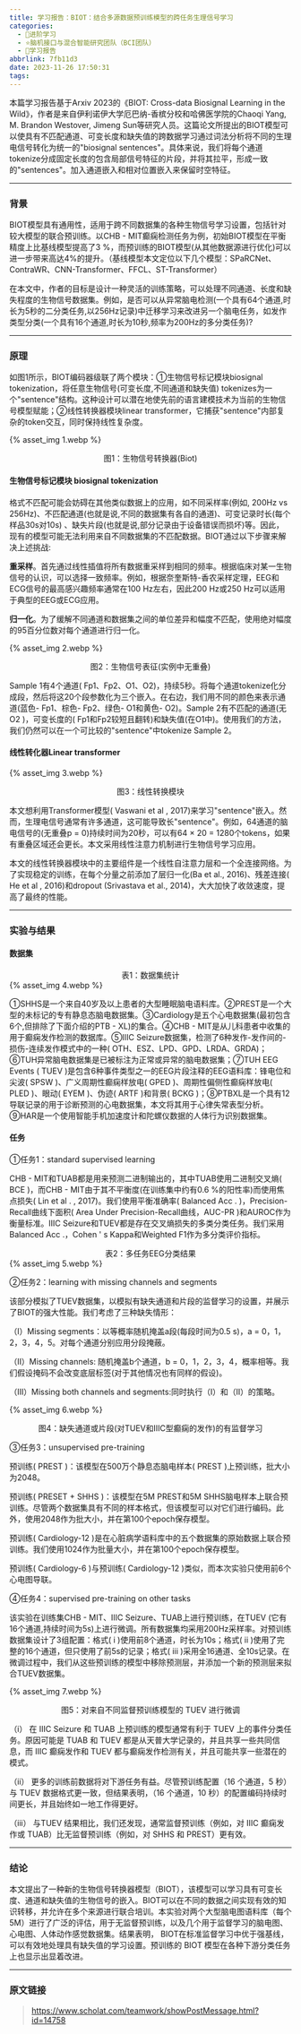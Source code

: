 ```yaml
---
title: 学习报告：BIOT：结合多源数据预训练模型的跨任务生理信号学习
categories:
  - 🌙进阶学习
  - ⭐脑机接口与混合智能研究团队（BCI团队）
  - 💫学习报告
abbrlink: 7fb11d3
date: 2023-11-26 17:50:31
tags:
---
```


本篇学习报告基于Arxiv 2023的《BIOT: Cross-data Biosignal Learning in the Wild》，作者是来自伊利诺伊大学厄巴纳-香槟分校和哈佛医学院的Chaoqi Yang, M. Brandon Westover, Jimeng Sun等研究人员。这篇论文所提出的BIOT模型可以使具有不匹配通道、可变长度和缺失值的跨数据学习通过词法分析将不同的生理电信号转化为统一的"biosignal sentences"。具体来说，我们将每个通道tokenize分成固定长度的包含局部信号特征的片段，并将其拉平，形成一致的"sentences"。加入通道嵌入和相对位置嵌入来保留时空特征。

<!--more-->

***

### 背景

BIOT模型具有通用性，适用于跨不同数据集的各种生物信号学习设置，包括针对较大模型的联合预训练。以CHB - MIT癫痫检测任务为例，初始BIOT模型在平衡精度上比基线模型提高了3 %，而预训练的BIOT模型(从其他数据源进行优化)可以进一步带来高达4%的提升。（基线模型本文定位以下几个模型：SPaRCNet、ContraWR、CNN-Transformer、FFCL、ST-Transformer）

在本文中，作者的目标是设计一种灵活的训练策略，可以处理不同通道、长度和缺失程度的生物信号数据集。例如，是否可以从异常脑电检测(一个具有64个通道,时长为5秒的二分类任务,以256Hz记录)中迁移学习来改进另一个脑电任务，如发作类型分类(一个具有16个通道,时长为10秒,频率为200Hz的多分类任务)?

***

### 原理

如图1所示，BIOT编码器级联了两个模块：①生物信号标记模块biosignal tokenization，将任意生物信号(可变长度,不同通道和缺失值) tokenizes为一个"sentence"结构。这种设计可以潜在地使先前的语言建模技术为当前的生物信号模型赋能；②线性转换器模块linear transformer，它捕获"sentence"内部复杂的token交互，同时保持线性复杂度。

{% asset_img 1.webp %}
<div align='center'>图1：生物信号转换器(Biot)</div>

#### 生物信号标记模块 biosignal tokenization

格式不匹配可能会妨碍在其他类似数据上的应用，如不同采样率(例如, 200Hz vs 256Hz)、不匹配通道(也就是说,不同的数据集有各自的通道)、可变记录时长(每个样品30s对10s) 、缺失片段(也就是说,部分记录由于设备错误而损坏)等。因此，现有的模型可能无法利用来自不同数据集的不匹配数据。BIOT通过以下步骤来解决上述挑战:

**重采样**。首先通过线性插值将所有数据重采样到相同的频率。根据临床对某一生物信号的认识，可以选择一致频率。例如，根据奈奎斯特-香农采样定理，EEG和ECG信号的最高感兴趣频率通常在100 Hz左右，因此200 Hz或250 Hz可以适用于典型的EEG或ECG应用。

**归一化**。为了缓解不同通道和数据集之间的单位差异和幅度不匹配，使用绝对幅度的95百分位数对每个通道进行归一化。

{% asset_img 2.webp %}
<div align='center'>图2：生物信号表征(实例中无重叠)</div>

Sample 1有4个通道( Fp1、Fp2、O1、O2)，持续5秒。将每个通道tokenize化分成段，然后将这20个段参数化为三个嵌入。在右边，我们用不同的颜色来表示通道(蓝色- Fp1、棕色- Fp2、绿色- O1和黄色- O2)。Sample 2有不匹配的通道(无O2 )，可变长度的( Fp1和Fp2较短且翻转)和缺失值(在O1中)。使用我们的方法，我们仍然可以在一个可比较的"sentence"中tokenize Sample 2。

#### 线性转化器Linear transformer

{% asset_img 3.webp %}
<div align='center'>图3：线性转换模块</div>

本文想利用Transformer模型( Vaswani et al , 2017)来学习"sentence"嵌入。然而，生理电信号通常有许多通道，这可能导致长"sentence"。例如，64通道的脑电信号的(无重叠p = 0)持续时间为20秒，可以有64 × 20 = 1280个tokens，如果有重叠区域还会更长。本文采用线性注意力机制进行生物信号学习应用。

本文的线性转换器模块中的主要组件是一个线性自注意力层和一个全连接网络。为了实现稳定的训练，在每个分量之前添加了层归一化(Ba et al., 2016)、残差连接( He et al , 2016)和dropout (Srivastava et al., 2014)，大大加快了收敛速度，提高了最终的性能。

***

### 实验与结果

#### 数据集

<div align='center'>表1：数据集统计</div>
{% asset_img 4.webp %}

①SHHS是一个来自40岁及以上患者的大型睡眠脑电语料库。②PREST是一个大型的未标记的专有静息态脑电数据集。③Cardiology是五个心电数据集(最初包含6个,但排除了下面介绍的PTB - XL)的集合。④CHB - MIT是从儿科患者中收集的用于癫痫发作检测的数据库。⑤IIIC Seizure数据集，检测了6种发作-发作间的-损伤-连续发作模式中的一种( OTH、ESZ、LPD、GPD、LRDA、GRDA)；⑥TUH异常脑电数据集是已被标注为正常或异常的脑电数据集；⑦TUH EEG Events ( TUEV )是包含6种事件类型之一的EEG片段注释的EEG语料库：锋电位和尖波( SPSW )、广义周期性癫痫样放电( GPED )、周期性偏侧性癫痫样放电( PLED )、眼动( EYEM )、伪迹( ARTF )和背景( BCKG )；⑧PTBXL是一个具有12导联记录的用于诊断预测的心电数据集，本文将其用于心律失常表型分析。⑨HAR是一个使用智能手机加速度计和陀螺仪数据的人体行为识别数据集。

#### 任务

①任务1：standard supervised learning

CHB - MIT和TUAB都是用来预测二进制输出的，其中TUAB使用二进制交叉熵( BCE )，而CHB - MIT由于其不平衡度(在训练集中约有0.6 %的阳性率)而使用焦点损失( Lin et al . , 2017)。我们使用平衡准确率( Balanced Acc . )，Precision-Recall曲线下面积( Area Under Precision-Recall曲线，AUC-PR )和AUROC作为衡量标准。IIIC Seizure和TUEV都是存在交叉熵损失的多类分类任务。我们采用Balanced Acc .，Cohen ' s Kappa和Weighted F1作为多分类评价指标。

<div align='center'>表2：多任务EEG分类结果</div>
{% asset_img 5.webp %}

②任务2：learning with missing channels and segments

该部分模拟了TUEV数据集，以模拟有缺失通道和片段的监督学习的设置，并展示了BIOT的强大性能。我们考虑了三种缺失情形：

（I）Missing segments：以等概率随机掩盖a段(每段时间为0.5 s)，a = 0，1，2，3，4，5。对每个通道分别应用分段掩蔽。

（Ⅱ）Missing channels: 随机掩盖b个通道，b = 0，1，2，3，4，概率相等。我们假设掩码不会改变底层标签(对于其他情况也有同样的假设)。

（Ⅲ）Missing both channels and segments:同时执行（Ⅰ）和（Ⅱ）的策略。

{% asset_img 6.webp %}
<div align='center'>图4：缺失通道或片段(对TUEV和ⅢC型癫痫的发作)的有监督学习</div>

③任务3：unsupervised pre-training

预训练( PREST )：该模型在500万个静息态脑电样本( PREST )上预训练，批大小为2048。

预训练( PRESET + SHHS )：该模型在5M PREST和5M SHHS脑电样本上联合预训练。尽管两个数据集具有不同的样本格式，但该模型可以对它们进行编码。此外，使用2048作为批大小，并在第100个epoch保存模型。

预训练( Cardiology-12 )是在心脏病学语料库中的五个数据集的原始数据上联合预训练。我们使用1024作为批量大小，并在第100个epoch保存模型。

预训练( Cardiology-6 )与预训练( Cardiology-12 )类似，而本次实验只使用前6个心电图导联。

④任务4：supervised pre-training on other tasks

该实验在训练集CHB - MIT、IIIC Seizure、TUAB上进行预训练，在TUEV (它有16个通道,持续时间为5s)上进行微调。所有数据集均采用200Hz采样率。对预训练数据集设计了3组配置：格式( i )使用前8个通道，时长为10s；格式( ii )使用了完整的16个通道，但只使用了前5s的记录；格式( iii )采用全16通道、全10s记录。在微调过程中，我们从这些预训练的模型中移除预测层，并添加一个新的预测层来拟合TUEV数据集。

{% asset_img 7.webp %}
<div align='center'>图5：对来自不同监督预训练模型的 TUEV 进行微调</div>

（i） 在 IIIC Seizure 和 TUAB 上预训练的模型通常有利于 TUEV 上的事件分类任务。原因可能是 TUAB 和 TUEV 都是从天普大学记录的，并且共享一些共同信息，而 IIIC 癫痫发作和 TUEV 都与癫痫发作检测有关，并且可能共享一些潜在的模式。

（ii） 更多的训练前数据将对下游任务有益。尽管预训练配置（16 个通道，5 秒）与 TUEV 数据格式更一致，但结果表明，（16 个通道，10 秒）的配置编码持续时间更长，并且始终如一地工作得更好。

（iii） 与TUEV 结果相比，我们还发现，通常监督预训练（例如，对 IIIC 癫痫发作或 TUAB）比无监督预训练（例如，对 SHHS 和 PREST）更有效。

***

### 结论

本文提出了一种新的生物信号转换器模型（BIOT），该模型可以学习具有可变长度、通道和缺失值的生物信号的嵌入。BIOT可以在不同的数据之间实现有效的知识转移，并允许在多个来源进行联合培训。本实验对两个大型脑电图语料库（每个 5M）进行了广泛的评估，用于无监督预训练，以及几个用于监督学习的脑电图、心电图、人体动作感觉数据集。结果表明， BIOT在标准监督学习中优于强基线，可以有效地处理具有缺失值的学习设置。预训练的 BIOT 模型在各种下游分类任务上也显示出显着改进。

***

### 原文链接

> <https://www.scholat.com/teamwork/showPostMessage.html?id=14758>
